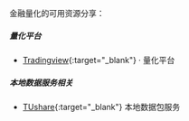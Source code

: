 金融量化的可用资源分享：


##### 量化平台

- [Tradingview][1]{:target="_blank"} · 量化平台 



##### 本地数据服务相关

- [TUshare][2]{:target="_blank"}  本地数据包服务


[1]: https://www.tradingview.com/
[2]: https://tushare.pro/
